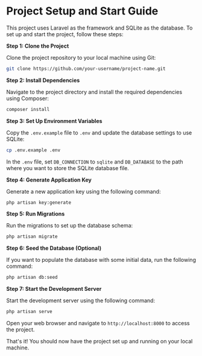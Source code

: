 # Project Setup and Start Guide

This project uses Laravel as the framework and SQLite as the database. To set up and start the project, follow these steps:

**Step 1: Clone the Project**

Clone the project repository to your local machine using Git:
```bash
git clone https://github.com/your-username/project-name.git
```
**Step 2: Install Dependencies**

Navigate to the project directory and install the required dependencies using Composer:
```bash
composer install
```
**Step 3: Set Up Environment Variables**

Copy the `.env.example` file to `.env` and update the database settings to use SQLite:
```bash
cp .env.example .env
```
In the `.env` file, set `DB_CONNECTION` to `sqlite` and `DB_DATABASE` to the path where you want to store the SQLite database file.

**Step 4: Generate Application Key**

Generate a new application key using the following command:
```bash
php artisan key:generate
```
**Step 5: Run Migrations**

Run the migrations to set up the database schema:
```bash
php artisan migrate
```
**Step 6: Seed the Database (Optional)**

If you want to populate the database with some initial data, run the following command:
```bash
php artisan db:seed
```
**Step 7: Start the Development Server**

Start the development server using the following command:
```bash
php artisan serve
```
Open your web browser and navigate to `http://localhost:8000` to access the project.

That's it! You should now have the project set up and running on your local machine.